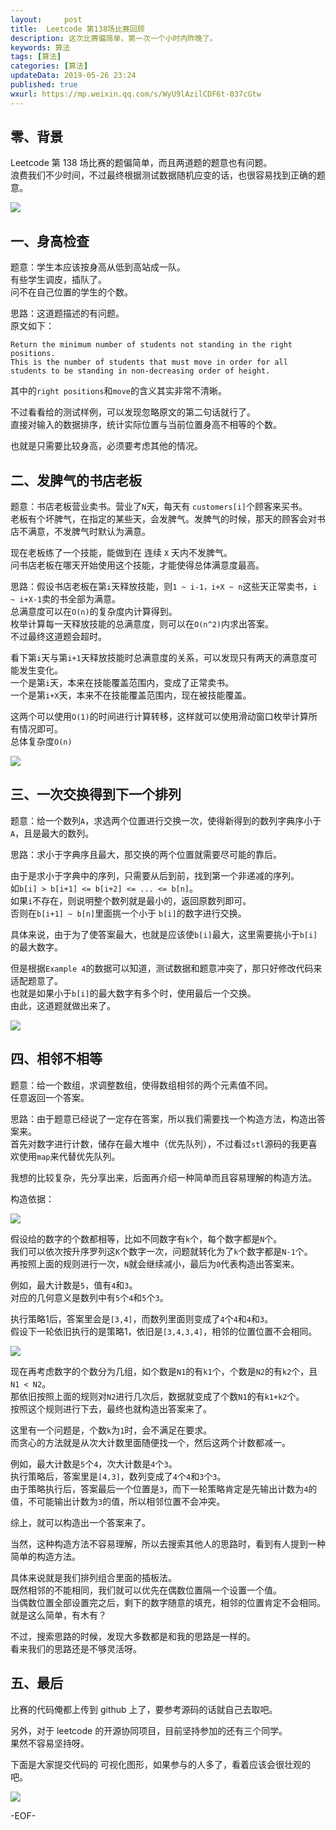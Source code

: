 ```yaml
---   
layout:     post  
title:  Leetcode 第138场比赛回顾  
description: 这次比赛偏简单，第一次一个小时内昨晚了。   
keywords: 算法  
tags: [算法]    
categories: [算法]  
updateData: 2019-05-26 23:24   
published: true 
wxurl: https://mp.weixin.qq.com/s/WyU9lAzilCDF6t-037cGtw  
---  
```



## 零、背景  


Leetcode 第 138 场比赛的题偏简单，而且两道题的题意也有问题。  
浪费我们不少时间，不过最终根据测试数据随机应变的话，也很容易找到正确的题意。  


![](http://res.tiankonguse.com/images/2019/05/26/001.png)  


## 一、身高检查  


题意：学生本应该按身高从低到高站成一队。  
有些学生调皮，插队了。  
问不在自己位置的学生的个数。  


思路：这道题描述的有问题。  
原文如下：  


```
Return the minimum number of students not standing in the right positions.  
This is the number of students that must move in order for all students to be standing in non-decreasing order of height.  
```


其中的`right positions`和`move`的含义其实非常不清晰。  


不过看看给的测试样例，可以发现忽略原文的第二句话就行了。  
直接对输入的数据排序，统计实际位置与当前位置身高不相等的个数。  


也就是只需要比较身高，必须要考虑其他的情况。  


## 二、发脾气的书店老板  


题意：书店老板营业卖书。营业了`N`天，每天有 `customers[i]`个顾客来买书。  
老板有个坏脾气，在指定的某些天，会发脾气。发脾气的时候，那天的顾客会对书店不满意，不发脾气时默认为满意。  


现在老板练了一个技能，能做到在 连续 `X` 天内不发脾气。  
问书店老板在哪天开始使用这个技能，才能使得总体满意度最高。  


思路：假设书店老板在第`i`天释放技能，则`1 ~ i-1，i+X ~ n`这些天正常卖书，`i ~ i+X-1`卖的书全部为满意。  
总满意度可以在`O(n)`的复杂度内计算得到。  
枚举计算每一天释放技能的总满意度，则可以在`O(n^2)`内求出答案。  
不过最终这道题会超时。  


看下第`i`天与第`i+1`天释放技能时总满意度的关系，可以发现只有两天的满意度可能发生变化。  
一个是第`i`天，本来在技能覆盖范围内，变成了正常卖书。  
一个是第`i+X`天，本来不在技能覆盖范围内，现在被技能覆盖。  


这两个可以使用`O(1)`的时间进行计算转移，这样就可以使用滑动窗口枚举计算所有情况即可。  
总体复杂度`O(n)`  


![](http://res.tiankonguse.com/images/2019/05/26/002.png)


## 三、一次交换得到下一个排列  


题意：给一个数列`A`，求选两个位置进行交换一次，使得新得到的数列字典序小于`A`，且是最大的数列。  


思路：求小于字典序且最大，那交换的两个位置就需要尽可能的靠后。  


由于是求小于字典中的序列，只需要从后到前，找到第一个非递减的序列。  
如`b[i] > b[i+1] <= b[i+2] <= ... <= b[n]`。  
如果`i`不存在，则说明整个数列就是最小的，返回原数列即可。  
否则在`b[i+1] ~ b[n]`里面挑一个小于 `b[i]`的数字进行交换。  


具体来说，由于为了使答案最大，也就是应该使`b[i]`最大，这里需要挑小于`b[i]`的最大数字。  


但是根据`Example 4`的数据可以知道，测试数据和题意冲突了，那只好修改代码来适配题意了。  
也就是如果小于`b[i]`的最大数字有多个时，使用最后一个交换。  
由此，这道题就做出来了。  


![](http://res.tiankonguse.com/images/2019/05/26/003.png)   


## 四、相邻不相等  


题意：给一个数组，求调整数组，使得数组相邻的两个元素值不同。  
任意返回一个答案。  


思路：由于题意已经说了一定存在答案，所以我们需要找一个构造方法，构造出答案来。  
首先对数字进行计数，储存在最大堆中（优先队列），不过看过`stl`源码的我更喜欢使用`map`来代替优先队列。  


我想的比较复杂，先分享出来，后面再介绍一种简单而且容易理解的构造方法。  


构造依据：


![](http://res.tiankonguse.com/images/2019/05/26/004.png)


假设给的数字的个数都相等，比如不同数字有`k`个，每个数字都是`N`个。  
我们可以依次按升序罗列这`K`个数字一次，问题就转化为了`k`个数字都是`N-1`个。  
再按照上面的规则进行一次，`N`就会继续减小，最后为`0`代表构造出答案来。  



例如，最大计数是`5`，值有`4`和`3`。  
对应的几何意义是数列中有`5`个`4`和`5`个`3`。  

执行策略1后，答案里会是`[3,4]`，而数列里面则变成了`4`个`4`和`4`和`3`。  
假设下一轮依旧执行的是策略1，依旧是`[3,4,3,4]`，相邻的位置位置不会相同。  


![](http://res.tiankonguse.com/images/2019/05/26/005.png)   


现在再考虑数字的个数分为几组，如个数是`N1`的有`k1`个，个数是`N2`的有`k2`个，且`N1 < N2`。  
那依旧按照上面的规则对`N2`进行几次后，数据就变成了个数`N1`的有`k1+k2`个。  
按照这个规则进行下去，最终也就构造出答案来了。  


这里有一个问题是，个数`k`为`1`时，会不满足在要求。  
而贪心的方法就是从次大计数里面随便找一个，然后这两个计数都减一。  


例如，最大计数是`5`个`4`，次大计数是`4`个`3`。  
执行策略后，答案里是`[4,3]`，数列变成了`4`个`4`和`3`个`3`。  
由于策略执行后，答案最后一个位置是`3`，而下一轮策略肯定是先输出计数为`4`的值，不可能输出计数为`3`的值，所以相邻位置不会冲突。  


综上，就可以构造出一个答案来了。  


当然，这种构造方法不容易理解，所以去搜索其他人的思路时，看到有人提到一种简单的构造方法。  


具体来说就是我们排列组合里面的插板法。  
既然相邻的不能相同，我们就可以优先在偶数位置隔一个设置一个值。  
当偶数位置全部设置完之后，剩下的数字随意的填充，相邻的位置肯定不会相同。  
就是这么简单，有木有？  


不过，搜索思路的时候，发现大多数都是和我的思路是一样的。  
看来我们的思路还是不够灵活呀。  


## 五、最后  


比赛的代码俺都上传到 github 上了，要参考源码的话就自己去取吧。  


另外，对于 leetcode 的开源协同项目，目前坚持参加的还有三个同学。  
果然不容易坚持呀。  


下面是大家提交代码的 可视化图形，如果参与的人多了，看着应该会很壮观的吧。  


![](http://res.tiankonguse.com/images/2019/05/26/006.png)   



-EOF-  



